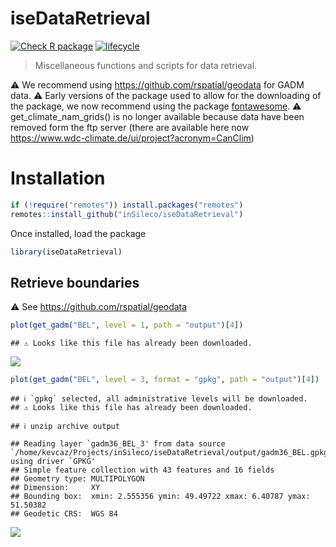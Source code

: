 # iseDataRetrieval

[![Check R
package](https://github.com/inSileco/iseDataRetrieval/actions/workflows/R-CMD-check.yaml/badge.svg)](https://github.com/inSileco/iseDataRetrieval/actions/workflows/R-CMD-check.yaml)
[![lifecycle](https://img.shields.io/badge/lifecycle-experimental-orange.svg)](https://www.tidyverse.org/lifecycle/#experimental)

> Miscellaneous functions and scripts for data retrieval.

⚠️ We recommend using https://github.com/rspatial/geodata for GADM data.
⚠️ Early versions of the package used to allow for the downloading of the package, 
we now recommend using the package [fontawesome](https://rstudio.github.io/fontawesome/index.html).
⚠️ get_climate_nam_grids() is no longer available because data have been removed form the ftp server (there are available here now https://www.wdc-climate.de/ui/project?acronym=CanClim)


# Installation

``` r
if (!require("remotes")) install.packages("remotes")
remotes::install_github("inSileco/iseDataRetrieval")
```

Once installed, load the package

``` r
library(iseDataRetrieval)
```


## Retrieve boundaries

⚠️ See https://github.com/rspatial/geodata 

``` r
plot(get_gadm("BEL", level = 1, path = "output")[4])
```

    ## ⚠ Looks like this file has already been downloaded.

![](README_files/figure-gfm/gadm-1.png)<!-- -->

``` r
plot(get_gadm("BEL", level = 3, format = "gpkg", path = "output")[4])
```

    ## ℹ `gpkg` selected, all administrative levels will be downloaded.
    ## ⚠ Looks like this file has already been downloaded.

    ## ℹ unzip archive output

    ## Reading layer `gadm36_BEL_3' from data source `/home/kevcaz/Projects/inSileco/iseDataRetrieval/output/gadm36_BEL.gpkg' using driver `GPKG'
    ## Simple feature collection with 43 features and 16 fields
    ## Geometry type: MULTIPOLYGON
    ## Dimension:     XY
    ## Bounding box:  xmin: 2.555356 ymin: 49.49722 xmax: 6.40787 ymax: 51.50382
    ## Geodetic CRS:  WGS 84

![](README_files/figure-gfm/gadm-2.png)<!-- -->
